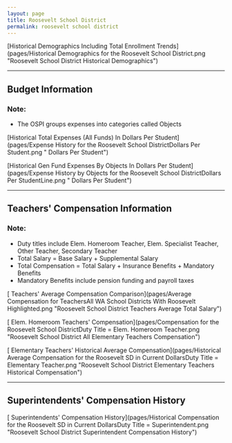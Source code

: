 ```yaml
---
layout: page
title: Roosevelt School District
permalink: roosevelt school district
---
```



[Historical Demographics Including Total Enrollment Trends](pages/Historical Demographics for the Roosevelt School District.png "Roosevelt School District Historical Demographics")

___

## Budget Information
### Note:
- The OSPI groups expenses into categories called Objects

[Historical Total Expenses (All Funds) In Dollars Per Student](pages/Expense History for the Roosevelt School DistrictDollars Per Student.png " Dollars Per Student")

[Historical Gen Fund Expenses By Objects In Dollars Per Student](pages/Expense History by Objects for the Roosevelt School DistrictDollars Per StudentLine.png " Dollars Per Student")


___

## Teachers' Compensation Information
### Note:
- Duty titles include Elem. Homeroom Teacher, Elem. Specialist Teacher, Other Teacher, Secondary Teacher
- Total Salary = Base Salary + Supplemental Salary
- Total Compensation = Total Salary + Insurance Benefits + Mandatory Benefits
- Mandatory Benefits include pension funding and payroll taxes

[ Teachers' Average Compensation Comparison](pages/Average Compensation for TeachersAll WA School Districts With Roosevelt Highlighted.png "Roosevelt School District Teachers Average Total Salary")

[ Elem. Homeroom Teachers' Compensation](pages/Compensation for the Roosevelt School DistrictDuty Title = Elem. Homeroom Teacher.png "Roosevelt School District All Elementary Teachers Compensation")

[ Elementary Teachers' Historical Average Compensation](pages/Historical Average Compensation for the Roosevelt SD in Current DollarsDuty Title = Elementary Teacher.png "Roosevelt School District Elementary Teachers Historical Compensation")


___

## Superintendents' Compensation History

[ Superintendents' Compensation History](pages/Historical Compensation for the Roosevelt SD in Current DollarsDuty Title = Superintendent.png "Roosevelt School District Superintendent Compensation History")

